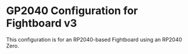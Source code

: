 # GP2040 Configuration for Fightboard v3

This configuration is for an RP2040-based Fightboard using an RP2040 Zero.
